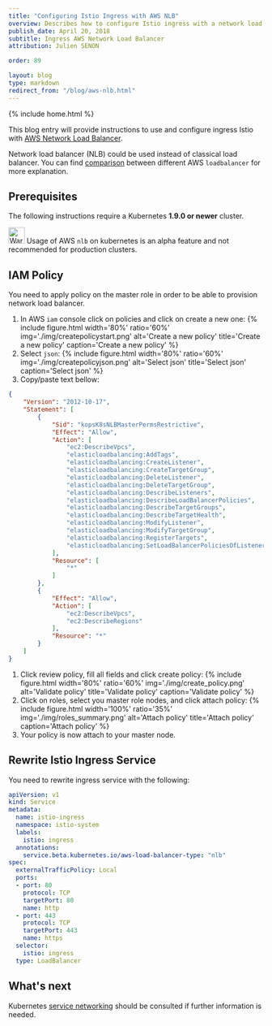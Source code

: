 ```yaml
---
title: "Configuring Istio Ingress with AWS NLB"
overview: Describes how to configure Istio ingress with a network load balancer on AWS
publish_date: April 20, 2018
subtitle: Ingress AWS Network Load Balancer
attribution: Julien SENON

order: 89

layout: blog
type: markdown
redirect_from: "/blog/aws-nlb.html"
---
```

{% include home.html %}

This blog entry will provide instructions to use and configure ingress Istio with [AWS Network Load Balancer](https://docs.aws.amazon.com/elasticloadbalancing/latest/network/introduction.html).

Network load balancer (NLB) could be used instead of classical load balancer. You can find [comparison](https://aws.amazon.com/elasticloadbalancing/details/#compare) between different AWS `loadbalancer` for more explanation.

## Prerequisites

The following instructions require a Kubernetes **1.9.0 or newer** cluster.

<img src="{{home}}/img/exclamation-mark.svg" alt="Warning" title="Warning" style="width: 32px; display:inline" />  Usage of AWS `nlb` on kubernetes is an alpha feature and not recommended for production clusters.

## IAM Policy

You need to apply policy on the master role in order to be able to provision network load balancer.

1. In AWS `iam` console click on policies and click on create a new one:
{% include figure.html width='80%' ratio='60%'
    img='./img/createpolicystart.png'
    alt='Create a new policy'
    title='Create a new policy'
    caption='Create a new policy'
    %}
1. Select `json`:
{% include figure.html width='80%' ratio='60%'
    img='./img/createpolicyjson.png'
    alt='Select json'
    title='Select json'
    caption='Select json'
    %}
1. Copy/paste text bellow:
```json
{
    "Version": "2012-10-17",
    "Statement": [
        {
            "Sid": "kopsK8sNLBMasterPermsRestrictive",
            "Effect": "Allow",
            "Action": [
                "ec2:DescribeVpcs",
                "elasticloadbalancing:AddTags",
                "elasticloadbalancing:CreateListener",
                "elasticloadbalancing:CreateTargetGroup",
                "elasticloadbalancing:DeleteListener",
                "elasticloadbalancing:DeleteTargetGroup",
                "elasticloadbalancing:DescribeListeners",
                "elasticloadbalancing:DescribeLoadBalancerPolicies",
                "elasticloadbalancing:DescribeTargetGroups",
                "elasticloadbalancing:DescribeTargetHealth",
                "elasticloadbalancing:ModifyListener",
                "elasticloadbalancing:ModifyTargetGroup",
                "elasticloadbalancing:RegisterTargets",
                "elasticloadbalancing:SetLoadBalancerPoliciesOfListener"
            ],
            "Resource": [
                "*"
            ]
        },
        {
            "Effect": "Allow",
            "Action": [
                "ec2:DescribeVpcs",
                "ec2:DescribeRegions"
            ],
            "Resource": "*"
        }
    ]
}
```
1. Click review policy, fill all fields and click create policy:
{% include figure.html width='80%' ratio='60%'
    img='./img/create_policy.png'
    alt='Validate policy'
    title='Validate policy'
    caption='Validate policy'
    %}
1. Click on roles, select you master role nodes, and click attach policy:
{% include figure.html width='100%' ratio='35%'
    img='./img/roles_summary.png'
    alt='Attach policy'
    title='Attach policy'
    caption='Attach policy'
    %}
1. Your policy is now attach to your master node.

## Rewrite Istio Ingress Service

You need to rewrite ingress service with the following:

```yaml
apiVersion: v1
kind: Service
metadata:
  name: istio-ingress
  namespace: istio-system
  labels:
    istio: ingress
  annotations:
    service.beta.kubernetes.io/aws-load-balancer-type: "nlb"
spec:
  externalTrafficPolicy: Local
  ports:
  - port: 80
    protocol: TCP
    targetPort: 80
    name: http
  - port: 443
    protocol: TCP
    targetPort: 443
    name: https
  selector:
    istio: ingress
  type: LoadBalancer
  ```

## What's next

Kubernetes [service networking](https://kubernetes.io/docs/concepts/services-networking/service) should be consulted if further information is needed.
